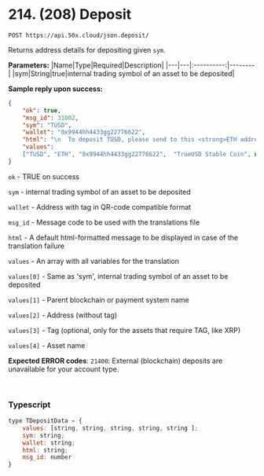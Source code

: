 # 214. (208) Deposit

```text
POST https://api.50x.cloud/json.deposit/
```

Returns address details for depositing given `sym`.

**Parameters:**
|Name|Type|Required|Description|
|---|---|:----------:|--------|
|sym|String|true|internal trading symbol of an asset to be deposited|

**Sample reply upon success:**

```json
{
    "ok": true, 
    "msg_id": 31002, 
    "sym": "TUSD", 
    "wallet": "0x9944hh4433gg22776622", 
    "html": "\n  To deposit TUSD, please send to this <strong>ETH address</strong>:<br><br><strong class=\"deposit-addr\">0x9944hh4433gg22776622</strong>\n  ", 
    "values": 
    ["TUSD", "ETH", "0x9944hh4433gg22776622",  "TrueUSD Stable Coin", null]
}
```

`ok` - TRUE on success

`sym` - internal trading symbol of an asset to be deposited

`wallet` - Address with tag in QR-code compatible format

`msg_id` - Message code to be used with the translations file

`html` - A default html-formatted message to be displayed in case of the translation failure

`values` - An array with all variables for the translation

`values[0]` - Same as 'sym', internal trading symbol of an asset to be deposited

`values[1]` - Parent blockchain or payment system name

`values[2]` - Address (without tag)

`values[3]` - Tag (optional, only for the assets that require TAG, like XRP)

`values[4]` - Asset name

**Expected ERROR codes**:
`21400`: External (blockchain) deposits are unavailable for your account type.

&nbsp;

### **Typescript**

```js
type TDepositData = {
    values: [string, string, string, string, string ];
    sym: string;
    wallet: string;
    html: string;
    msg_id: number
}
```
